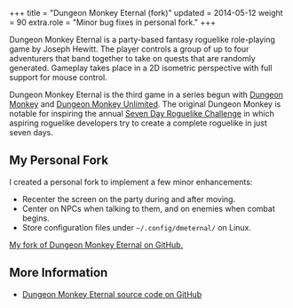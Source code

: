 +++
title = "Dungeon Monkey Eternal (fork)"
updated = 2014-05-12
weight = 90
extra.role = "Minor bug fixes in personal fork."
+++

Dungeon Monkey Eternal is a party-based fantasy roguelike role-playing game by Joseph Hewitt.
The player controls a group of up to four adventurers that band together to take on quests that are randomly generated.
Gameplay takes place in a 2D isometric perspective with full support for mouse control.

Dungeon Monkey Eternal is the third game in a series begun with [Dungeon Monkey](http://roguebasin.com/index.php/Dungeon_Monkey) and [Dungeon Monkey Unlimited](http://roguebasin.com/index.php/Dungeon_Monkey_Unlimited).
The original Dungeon Monkey is notable for inspiring the annual [Seven Day Roguelike Challenge](http://roguebasin.com/index.php/Seven_Day_Roguelike_Challenge) in which aspiring roguelike developers try to create a complete roguelike in just seven days.

<!-- more -->

## My Personal Fork

I created a personal fork to implement a few minor enhancements:

- Recenter the screen on the party during and after moving.
- Center on NPCs when talking to them, and on enemies when combat begins.
- Store configuration files under `~/.config/dmeternal/` on Linux.

[My fork of Dungeon Monkey Eternal on GitHub.](https://github.com/tung/dmeternal)

## More Information

- [Dungeon Monkey Eternal source code on GitHub](https://github.com/jwvhewitt/dmeternal)
